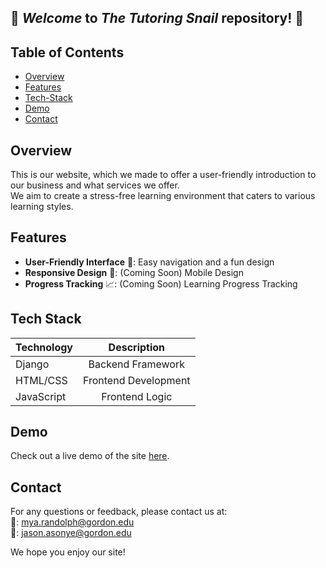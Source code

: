 ## 🐌 **_Welcome_** to *The Tutoring Snail* repository! 🍎
          
## Table of Contents

- [Overview](#overview)
- [Features](#features)
- [Tech-Stack](#tech-stack)
- [Demo](#demo)
- [Contact](#contact)

## Overview

This is our website, which we made to offer a user-friendly introduction to our business and what services we offer.<br>
We aim to create a stress-free learning environment that caters to various learning styles.

## Features

- **User-Friendly Interface** 🌟: Easy navigation and a fun design
- **Responsive Design** 📱: (Coming Soon) Mobile Design
- **Progress Tracking** 📈: (Coming Soon) Learning Progress Tracking

## Tech Stack

| Technology    | Description           | 
| ------------- |:---------------------:|
| Django        | Backend Framework     |
| HTML/CSS      | Frontend Development  |  
| JavaScript    | Frontend Logic        |  


## Demo

Check out a live demo of the site [here](https://thetutoringsnail.vercel.app/).

## Contact

For any questions or feedback, please contact us at:
<br>📧: mya.randolph@gordon.edu
<br>📧: jason.asonye@gordon.edu

We hope you enjoy our site!
